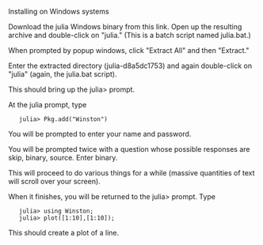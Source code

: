 Installing on Windows systems

Download the julia Windows binary from this link.
Open up the resulting archive and double-click on "julia." (This is a batch script named julia.bat.)

When prompted by popup windows, click "Extract All" and then "Extract."

Enter the extracted directory (julia-d8a5dc1753) and again double-click on "julia" (again, the julia.bat script).

This should bring up the julia> prompt.

At the julia prompt, type

       julia> Pkg.add("Winston")
      
You will be prompted to enter your name and password.

You will be prompted twice with a question whose possible responses are skip, binary, source. Enter binary.

This will proceed to do various things for a while (massive quantities of text will scroll over your screen).

When it finishes, you will be returned to the julia> prompt. Type

       julia> using Winston;
       julia> plot([1:10],[1:10]);
      
This should create a plot of a line.
